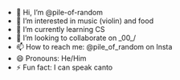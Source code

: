 - 👋 Hi, I’m @pile-of-random
- 👀 I’m interested in music (violin) and food
- 🌱 I’m currently learning CS
- 💞️ I’m looking to collaborate on \_00_/
- 📫 How to reach me: @pile_of_random on Insta
- 😄 Pronouns: He/Him
- ⚡ Fun fact: I can speak canto

<!---
pile-of-random/pile-of-random is a ✨ special ✨ repository because its `README.md` (this file) appears on your GitHub profile.
You can click the Preview link to take a look at your changes.
--->
